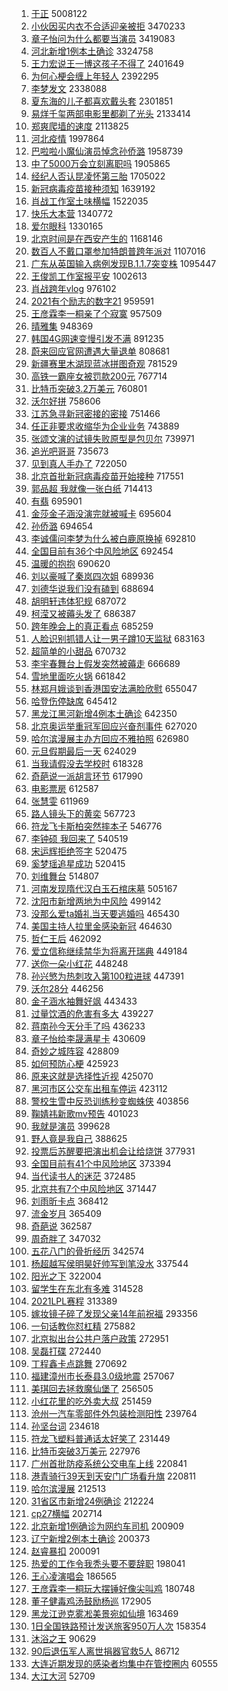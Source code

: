 1. [于正](https://s.weibo.com/weibo?q=%E4%BA%8E%E6%AD%A3&Refer=top) 5008122
1. [小伙因买内衣不合适迎亲被拒](https://s.weibo.com/weibo?q=%23%E5%B0%8F%E4%BC%99%E5%9B%A0%E4%B9%B0%E5%86%85%E8%A1%A3%E4%B8%8D%E5%90%88%E9%80%82%E8%BF%8E%E4%BA%B2%E8%A2%AB%E6%8B%92%23&Refer=top) 3470233
1. [章子怡问为什么都要当演员](https://s.weibo.com/weibo?q=%E7%AB%A0%E5%AD%90%E6%80%A1%E9%97%AE%E4%B8%BA%E4%BB%80%E4%B9%88%E9%83%BD%E8%A6%81%E5%BD%93%E6%BC%94%E5%91%98&Refer=top) 3419083
1. [河北新增1例本土确诊](https://s.weibo.com/weibo?q=%23%E6%B2%B3%E5%8C%97%E6%96%B0%E5%A2%9E1%E4%BE%8B%E6%9C%AC%E5%9C%9F%E7%A1%AE%E8%AF%8A%23&Refer=top) 3324758
1. [王力宏说王一博这孩子不得了](https://s.weibo.com/weibo?q=%23%E7%8E%8B%E5%8A%9B%E5%AE%8F%E8%AF%B4%E7%8E%8B%E4%B8%80%E5%8D%9A%E8%BF%99%E5%AD%A9%E5%AD%90%E4%B8%8D%E5%BE%97%E4%BA%86%23&Refer=top) 2401649
1. [为何心梗会缠上年轻人](https://s.weibo.com/weibo?q=%23%E4%B8%BA%E4%BD%95%E5%BF%83%E6%A2%97%E4%BC%9A%E7%BC%A0%E4%B8%8A%E5%B9%B4%E8%BD%BB%E4%BA%BA%23&Refer=top) 2392295
1. [李梦发文](https://s.weibo.com/weibo?q=%E6%9D%8E%E6%A2%A6%E5%8F%91%E6%96%87&Refer=top) 2338088
1. [夏东海的儿子都喜欢戴头套](https://s.weibo.com/weibo?q=%23%E5%A4%8F%E4%B8%9C%E6%B5%B7%E7%9A%84%E5%84%BF%E5%AD%90%E9%83%BD%E5%96%9C%E6%AC%A2%E6%88%B4%E5%A4%B4%E5%A5%97%23&Refer=top) 2301851
1. [易烊千玺两部电影里都剃了光头](https://s.weibo.com/weibo?q=%23%E6%98%93%E7%83%8A%E5%8D%83%E7%8E%BA%E4%B8%A4%E9%83%A8%E7%94%B5%E5%BD%B1%E9%87%8C%E9%83%BD%E5%89%83%E4%BA%86%E5%85%89%E5%A4%B4%23&Refer=top) 2133414
1. [郑爽爬墙的速度](https://s.weibo.com/weibo?q=%23%E9%83%91%E7%88%BD%E7%88%AC%E5%A2%99%E7%9A%84%E9%80%9F%E5%BA%A6%23&Refer=top) 2113825
1. [河北疫情](https://s.weibo.com/weibo?q=%E6%B2%B3%E5%8C%97%E7%96%AB%E6%83%85&Refer=top) 1997864
1. [巴啦啦小魔仙演员悼念孙侨潞](https://s.weibo.com/weibo?q=%23%E5%B7%B4%E5%95%A6%E5%95%A6%E5%B0%8F%E9%AD%94%E4%BB%99%E6%BC%94%E5%91%98%E6%82%BC%E5%BF%B5%E5%AD%99%E4%BE%A8%E6%BD%9E%23&Refer=top) 1958739
1. [中了5000万会立刻离职吗](https://s.weibo.com/weibo?q=%23%E4%B8%AD%E4%BA%865000%E4%B8%87%E4%BC%9A%E7%AB%8B%E5%88%BB%E7%A6%BB%E8%81%8C%E5%90%97%23&Refer=top) 1905865
1. [经纪人否认昆凌怀第三胎](https://s.weibo.com/weibo?q=%E7%BB%8F%E7%BA%AA%E4%BA%BA%E5%90%A6%E8%AE%A4%E6%98%86%E5%87%8C%E6%80%80%E7%AC%AC%E4%B8%89%E8%83%8E&Refer=top) 1705022
1. [新冠病毒疫苗接种须知](https://s.weibo.com/weibo?q=%23%E6%96%B0%E5%86%A0%E7%97%85%E6%AF%92%E7%96%AB%E8%8B%97%E6%8E%A5%E7%A7%8D%E9%A1%BB%E7%9F%A5%23&Refer=top) 1639192
1. [肖战工作室土味横幅](https://s.weibo.com/weibo?q=%23%E8%82%96%E6%88%98%E5%B7%A5%E4%BD%9C%E5%AE%A4%E5%9C%9F%E5%91%B3%E6%A8%AA%E5%B9%85%23&Refer=top) 1522035
1. [快乐大本营](https://s.weibo.com/weibo?q=%E5%BF%AB%E4%B9%90%E5%A4%A7%E6%9C%AC%E8%90%A5&Refer=top) 1340772
1. [爱尔眼科](https://s.weibo.com/weibo?q=%E7%88%B1%E5%B0%94%E7%9C%BC%E7%A7%91&Refer=top) 1330165
1. [北京时间是在西安产生的](https://s.weibo.com/weibo?q=%23%E5%8C%97%E4%BA%AC%E6%97%B6%E9%97%B4%E6%98%AF%E5%9C%A8%E8%A5%BF%E5%AE%89%E4%BA%A7%E7%94%9F%E7%9A%84%23&Refer=top) 1168146
1. [数百人不戴口罩参加特朗普跨年派对](https://s.weibo.com/weibo?q=%23%E6%95%B0%E7%99%BE%E4%BA%BA%E4%B8%8D%E6%88%B4%E5%8F%A3%E7%BD%A9%E5%8F%82%E5%8A%A0%E7%89%B9%E6%9C%97%E6%99%AE%E8%B7%A8%E5%B9%B4%E6%B4%BE%E5%AF%B9%23&Refer=top) 1107016
1. [广东从英国输入病例发现B.1.1.7突变株](https://s.weibo.com/weibo?q=%23%E5%B9%BF%E4%B8%9C%E4%BB%8E%E8%8B%B1%E5%9B%BD%E8%BE%93%E5%85%A5%E7%97%85%E4%BE%8B%E5%8F%91%E7%8E%B0B.1.1.7%E7%AA%81%E5%8F%98%E6%A0%AA%23&Refer=top) 1095447
1. [王俊凯工作室报平安](https://s.weibo.com/weibo?q=%23%E7%8E%8B%E4%BF%8A%E5%87%AF%E5%B7%A5%E4%BD%9C%E5%AE%A4%E6%8A%A5%E5%B9%B3%E5%AE%89%23&Refer=top) 1002613
1. [肖战跨年vlog](https://s.weibo.com/weibo?q=%23%E8%82%96%E6%88%98%E8%B7%A8%E5%B9%B4vlog%23&Refer=top) 976102
1. [2021有个励志的数字21](https://s.weibo.com/weibo?q=%232021%E6%9C%89%E4%B8%AA%E5%8A%B1%E5%BF%97%E7%9A%84%E6%95%B0%E5%AD%9721%23&Refer=top) 959591
1. [王彦霖李一桐亲了个寂寞](https://s.weibo.com/weibo?q=%23%E7%8E%8B%E5%BD%A6%E9%9C%96%E6%9D%8E%E4%B8%80%E6%A1%90%E4%BA%B2%E4%BA%86%E4%B8%AA%E5%AF%82%E5%AF%9E%23&Refer=top) 957509
1. [晴雅集](https://s.weibo.com/weibo?q=%E6%99%B4%E9%9B%85%E9%9B%86&Refer=top) 948369
1. [韩国4G网速变慢引发不满](https://s.weibo.com/weibo?q=%23%E9%9F%A9%E5%9B%BD4G%E7%BD%91%E9%80%9F%E5%8F%98%E6%85%A2%E5%BC%95%E5%8F%91%E4%B8%8D%E6%BB%A1%23&Refer=top) 891235
1. [蔚来回应官网遭遇大量退单](https://s.weibo.com/weibo?q=%E8%94%9A%E6%9D%A5%E5%9B%9E%E5%BA%94%E5%AE%98%E7%BD%91%E9%81%AD%E9%81%87%E5%A4%A7%E9%87%8F%E9%80%80%E5%8D%95&Refer=top) 808681
1. [新疆赛里木湖现蓝冰拼图奇观](https://s.weibo.com/weibo?q=%E6%96%B0%E7%96%86%E8%B5%9B%E9%87%8C%E6%9C%A8%E6%B9%96%E7%8E%B0%E8%93%9D%E5%86%B0%E6%8B%BC%E5%9B%BE%E5%A5%87%E8%A7%82&Refer=top) 781529
1. [高铁一霸座女被罚款200元](https://s.weibo.com/weibo?q=%23%E9%AB%98%E9%93%81%E4%B8%80%E9%9C%B8%E5%BA%A7%E5%A5%B3%E8%A2%AB%E7%BD%9A%E6%AC%BE200%E5%85%83%23&Refer=top) 767714
1. [比特币突破3.2万美元](https://s.weibo.com/weibo?q=%E6%AF%94%E7%89%B9%E5%B8%81%E7%AA%81%E7%A0%B43.2%E4%B8%87%E7%BE%8E%E5%85%83&Refer=top) 760801
1. [沃尔好拼](https://s.weibo.com/weibo?q=%23%E6%B2%83%E5%B0%94%E5%A5%BD%E6%8B%BC%23&Refer=top) 758606
1. [江苏急寻新冠密接的密接](https://s.weibo.com/weibo?q=%23%E6%B1%9F%E8%8B%8F%E6%80%A5%E5%AF%BB%E6%96%B0%E5%86%A0%E5%AF%86%E6%8E%A5%E7%9A%84%E5%AF%86%E6%8E%A5%23&Refer=top) 751466
1. [任正非要求收缩华为企业业务](https://s.weibo.com/weibo?q=%E4%BB%BB%E6%AD%A3%E9%9D%9E%E8%A6%81%E6%B1%82%E6%94%B6%E7%BC%A9%E5%8D%8E%E4%B8%BA%E4%BC%81%E4%B8%9A%E4%B8%9A%E5%8A%A1&Refer=top) 743889
1. [张颂文演的试镜失败原型是包贝尔](https://s.weibo.com/weibo?q=%23%E5%BC%A0%E9%A2%82%E6%96%87%E6%BC%94%E7%9A%84%E8%AF%95%E9%95%9C%E5%A4%B1%E8%B4%A5%E5%8E%9F%E5%9E%8B%E6%98%AF%E5%8C%85%E8%B4%9D%E5%B0%94%23&Refer=top) 739971
1. [追光吧哥哥](https://s.weibo.com/weibo?q=%E8%BF%BD%E5%85%89%E5%90%A7%E5%93%A5%E5%93%A5&Refer=top) 735673
1. [见到真人手办了](https://s.weibo.com/weibo?q=%23%E8%A7%81%E5%88%B0%E7%9C%9F%E4%BA%BA%E6%89%8B%E5%8A%9E%E4%BA%86%23&Refer=top) 722050
1. [北京首批新冠病毒疫苗开始接种](https://s.weibo.com/weibo?q=%23%E5%8C%97%E4%BA%AC%E9%A6%96%E6%89%B9%E6%96%B0%E5%86%A0%E7%97%85%E6%AF%92%E7%96%AB%E8%8B%97%E5%BC%80%E5%A7%8B%E6%8E%A5%E7%A7%8D%23&Refer=top) 717551
1. [郭品超 我就像一张白纸](https://s.weibo.com/weibo?q=%E9%83%AD%E5%93%81%E8%B6%85%20%E6%88%91%E5%B0%B1%E5%83%8F%E4%B8%80%E5%BC%A0%E7%99%BD%E7%BA%B8&Refer=top) 714413
1. [有翡](https://s.weibo.com/weibo?q=%E6%9C%89%E7%BF%A1&Refer=top) 695901
1. [金莎金子涵没演完就被喊卡](https://s.weibo.com/weibo?q=%23%E9%87%91%E8%8E%8E%E9%87%91%E5%AD%90%E6%B6%B5%E6%B2%A1%E6%BC%94%E5%AE%8C%E5%B0%B1%E8%A2%AB%E5%96%8A%E5%8D%A1%23&Refer=top) 695604
1. [孙侨潞](https://s.weibo.com/weibo?q=%E5%AD%99%E4%BE%A8%E6%BD%9E&Refer=top) 694654
1. [李诚儒问李梦为什么被白鹿原换掉](https://s.weibo.com/weibo?q=%23%E6%9D%8E%E8%AF%9A%E5%84%92%E9%97%AE%E6%9D%8E%E6%A2%A6%E4%B8%BA%E4%BB%80%E4%B9%88%E8%A2%AB%E7%99%BD%E9%B9%BF%E5%8E%9F%E6%8D%A2%E6%8E%89%23&Refer=top) 692810
1. [全国目前有36个中风险地区](https://s.weibo.com/weibo?q=%23%E5%85%A8%E5%9B%BD%E7%9B%AE%E5%89%8D%E6%9C%8936%E4%B8%AA%E4%B8%AD%E9%A3%8E%E9%99%A9%E5%9C%B0%E5%8C%BA%23&Refer=top) 692454
1. [温暖的抱抱](https://s.weibo.com/weibo?q=%E6%B8%A9%E6%9A%96%E7%9A%84%E6%8A%B1%E6%8A%B1&Refer=top) 690620
1. [刘以豪喊了秦岚四次姐](https://s.weibo.com/weibo?q=%23%E5%88%98%E4%BB%A5%E8%B1%AA%E5%96%8A%E4%BA%86%E7%A7%A6%E5%B2%9A%E5%9B%9B%E6%AC%A1%E5%A7%90%23&Refer=top) 689936
1. [刘德华说我们没有磕到](https://s.weibo.com/weibo?q=%E5%88%98%E5%BE%B7%E5%8D%8E%E8%AF%B4%E6%88%91%E4%BB%AC%E6%B2%A1%E6%9C%89%E7%A3%95%E5%88%B0&Refer=top) 688694
1. [胡明轩违体犯规](https://s.weibo.com/weibo?q=%E8%83%A1%E6%98%8E%E8%BD%A9%E8%BF%9D%E4%BD%93%E7%8A%AF%E8%A7%84&Refer=top) 687072
1. [柯滢又被薅头发了](https://s.weibo.com/weibo?q=%23%E6%9F%AF%E6%BB%A2%E5%8F%88%E8%A2%AB%E8%96%85%E5%A4%B4%E5%8F%91%E4%BA%86%23&Refer=top) 686387
1. [跨年晚会上的真正看点](https://s.weibo.com/weibo?q=%23%E8%B7%A8%E5%B9%B4%E6%99%9A%E4%BC%9A%E4%B8%8A%E7%9A%84%E7%9C%9F%E6%AD%A3%E7%9C%8B%E7%82%B9%23&Refer=top) 685259
1. [人脸识别抓错人让一男子蹲10天监狱](https://s.weibo.com/weibo?q=%23%E4%BA%BA%E8%84%B8%E8%AF%86%E5%88%AB%E6%8A%93%E9%94%99%E4%BA%BA%E8%AE%A9%E4%B8%80%E7%94%B7%E5%AD%90%E8%B9%B210%E5%A4%A9%E7%9B%91%E7%8B%B1%23&Refer=top) 683163
1. [超简单的小甜品](https://s.weibo.com/weibo?q=%23%E8%B6%85%E7%AE%80%E5%8D%95%E7%9A%84%E5%B0%8F%E7%94%9C%E5%93%81%23&Refer=top) 670732
1. [李宇春舞台上假发突然被薅走](https://s.weibo.com/weibo?q=%23%E6%9D%8E%E5%AE%87%E6%98%A5%E8%88%9E%E5%8F%B0%E4%B8%8A%E5%81%87%E5%8F%91%E7%AA%81%E7%84%B6%E8%A2%AB%E8%96%85%E8%B5%B0%23&Refer=top) 666689
1. [雪地里面吃火锅](https://s.weibo.com/weibo?q=%23%E9%9B%AA%E5%9C%B0%E9%87%8C%E9%9D%A2%E5%90%83%E7%81%AB%E9%94%85%23&Refer=top) 661842
1. [林郑月娥谈到香港国安法满脸欣慰](https://s.weibo.com/weibo?q=%E6%9E%97%E9%83%91%E6%9C%88%E5%A8%A5%E8%B0%88%E5%88%B0%E9%A6%99%E6%B8%AF%E5%9B%BD%E5%AE%89%E6%B3%95%E6%BB%A1%E8%84%B8%E6%AC%A3%E6%85%B0&Refer=top) 655047
1. [哈登伤停缺席](https://s.weibo.com/weibo?q=%23%E5%93%88%E7%99%BB%E4%BC%A4%E5%81%9C%E7%BC%BA%E5%B8%AD%23&Refer=top) 645412
1. [黑龙江黑河新增4例本土确诊](https://s.weibo.com/weibo?q=%E9%BB%91%E9%BE%99%E6%B1%9F%E9%BB%91%E6%B2%B3%E6%96%B0%E5%A2%9E4%E4%BE%8B%E6%9C%AC%E5%9C%9F%E7%A1%AE%E8%AF%8A&Refer=top) 642350
1. [北京奥运举重冠军回应兴奋剂事件](https://s.weibo.com/weibo?q=%E5%8C%97%E4%BA%AC%E5%A5%A5%E8%BF%90%E4%B8%BE%E9%87%8D%E5%86%A0%E5%86%9B%E5%9B%9E%E5%BA%94%E5%85%B4%E5%A5%8B%E5%89%82%E4%BA%8B%E4%BB%B6&Refer=top) 627020
1. [哈尔滨漫展主办方回应不雅拍照](https://s.weibo.com/weibo?q=%E5%93%88%E5%B0%94%E6%BB%A8%E6%BC%AB%E5%B1%95%E4%B8%BB%E5%8A%9E%E6%96%B9%E5%9B%9E%E5%BA%94%E4%B8%8D%E9%9B%85%E6%8B%8D%E7%85%A7&Refer=top) 626980
1. [元旦假期最后一天](https://s.weibo.com/weibo?q=%23%E5%85%83%E6%97%A6%E5%81%87%E6%9C%9F%E6%9C%80%E5%90%8E%E4%B8%80%E5%A4%A9%23&Refer=top) 624029
1. [当我请假没去学校时](https://s.weibo.com/weibo?q=%23%E5%BD%93%E6%88%91%E8%AF%B7%E5%81%87%E6%B2%A1%E5%8E%BB%E5%AD%A6%E6%A0%A1%E6%97%B6%23&Refer=top) 618328
1. [奇葩说一派胡言环节](https://s.weibo.com/weibo?q=%23%E5%A5%87%E8%91%A9%E8%AF%B4%E4%B8%80%E6%B4%BE%E8%83%A1%E8%A8%80%E7%8E%AF%E8%8A%82%23&Refer=top) 617990
1. [电影票房](https://s.weibo.com/weibo?q=%E7%94%B5%E5%BD%B1%E7%A5%A8%E6%88%BF&Refer=top) 612587
1. [张慧雯](https://s.weibo.com/weibo?q=%E5%BC%A0%E6%85%A7%E9%9B%AF&Refer=top) 611969
1. [路人镜头下的黄奕](https://s.weibo.com/weibo?q=%23%E8%B7%AF%E4%BA%BA%E9%95%9C%E5%A4%B4%E4%B8%8B%E7%9A%84%E9%BB%84%E5%A5%95%23&Refer=top) 567723
1. [符龙飞卡斯柏突然摔本子](https://s.weibo.com/weibo?q=%23%E7%AC%A6%E9%BE%99%E9%A3%9E%E5%8D%A1%E6%96%AF%E6%9F%8F%E7%AA%81%E7%84%B6%E6%91%94%E6%9C%AC%E5%AD%90%23&Refer=top) 546776
1. [李钟硕 我回来了](https://s.weibo.com/weibo?q=%E6%9D%8E%E9%92%9F%E7%A1%95%20%E6%88%91%E5%9B%9E%E6%9D%A5%E4%BA%86&Refer=top) 540519
1. [宋运辉拒绝签字](https://s.weibo.com/weibo?q=%23%E5%AE%8B%E8%BF%90%E8%BE%89%E6%8B%92%E7%BB%9D%E7%AD%BE%E5%AD%97%23&Refer=top) 520475
1. [奚梦瑶追星成功](https://s.weibo.com/weibo?q=%23%E5%A5%9A%E6%A2%A6%E7%91%B6%E8%BF%BD%E6%98%9F%E6%88%90%E5%8A%9F%23&Refer=top) 520415
1. [刘维舞台](https://s.weibo.com/weibo?q=%E5%88%98%E7%BB%B4%E8%88%9E%E5%8F%B0&Refer=top) 514807
1. [河南发现隋代汉白玉石棺床墓](https://s.weibo.com/weibo?q=%23%E6%B2%B3%E5%8D%97%E5%8F%91%E7%8E%B0%E9%9A%8B%E4%BB%A3%E6%B1%89%E7%99%BD%E7%8E%89%E7%9F%B3%E6%A3%BA%E5%BA%8A%E5%A2%93%23&Refer=top) 505167
1. [沈阳市新增两地为中风险](https://s.weibo.com/weibo?q=%23%E6%B2%88%E9%98%B3%E5%B8%82%E6%96%B0%E5%A2%9E%E4%B8%A4%E5%9C%B0%E4%B8%BA%E4%B8%AD%E9%A3%8E%E9%99%A9%23&Refer=top) 499142
1. [没那么爱ta婚礼当天要逃婚吗](https://s.weibo.com/weibo?q=%23%E6%B2%A1%E9%82%A3%E4%B9%88%E7%88%B1ta%E5%A9%9A%E7%A4%BC%E5%BD%93%E5%A4%A9%E8%A6%81%E9%80%83%E5%A9%9A%E5%90%97%23&Refer=top) 465430
1. [美国主持人拉里金感染新冠](https://s.weibo.com/weibo?q=%E7%BE%8E%E5%9B%BD%E4%B8%BB%E6%8C%81%E4%BA%BA%E6%8B%89%E9%87%8C%E9%87%91%E6%84%9F%E6%9F%93%E6%96%B0%E5%86%A0&Refer=top) 464630
1. [哲仁王后](https://s.weibo.com/weibo?q=%E5%93%B2%E4%BB%81%E7%8E%8B%E5%90%8E&Refer=top) 462092
1. [爱立信称继续禁华为将离开瑞典](https://s.weibo.com/weibo?q=%E7%88%B1%E7%AB%8B%E4%BF%A1%E7%A7%B0%E7%BB%A7%E7%BB%AD%E7%A6%81%E5%8D%8E%E4%B8%BA%E5%B0%86%E7%A6%BB%E5%BC%80%E7%91%9E%E5%85%B8&Refer=top) 449184
1. [送你一朵小红花](https://s.weibo.com/weibo?q=%E9%80%81%E4%BD%A0%E4%B8%80%E6%9C%B5%E5%B0%8F%E7%BA%A2%E8%8A%B1&Refer=top) 448248
1. [孙兴慜为热刺攻入第100粒进球](https://s.weibo.com/weibo?q=%E5%AD%99%E5%85%B4%E6%85%9C%E4%B8%BA%E7%83%AD%E5%88%BA%E6%94%BB%E5%85%A5%E7%AC%AC100%E7%B2%92%E8%BF%9B%E7%90%83&Refer=top) 447391
1. [沃尔28分](https://s.weibo.com/weibo?q=%E6%B2%83%E5%B0%9428%E5%88%86&Refer=top) 446256
1. [金子涵水袖舞好飒](https://s.weibo.com/weibo?q=%E9%87%91%E5%AD%90%E6%B6%B5%E6%B0%B4%E8%A2%96%E8%88%9E%E5%A5%BD%E9%A3%92&Refer=top) 443433
1. [过量饮酒的危害有多大](https://s.weibo.com/weibo?q=%23%E8%BF%87%E9%87%8F%E9%A5%AE%E9%85%92%E7%9A%84%E5%8D%B1%E5%AE%B3%E6%9C%89%E5%A4%9A%E5%A4%A7%23&Refer=top) 439227
1. [蒋南孙今天分手了吗](https://s.weibo.com/weibo?q=%23%E8%92%8B%E5%8D%97%E5%AD%99%E4%BB%8A%E5%A4%A9%E5%88%86%E6%89%8B%E4%BA%86%E5%90%97%23&Refer=top) 436233
1. [章子怡给李晟满星卡](https://s.weibo.com/weibo?q=%23%E7%AB%A0%E5%AD%90%E6%80%A1%E7%BB%99%E6%9D%8E%E6%99%9F%E6%BB%A1%E6%98%9F%E5%8D%A1%23&Refer=top) 430609
1. [奇妙之城阵容](https://s.weibo.com/weibo?q=%23%E5%A5%87%E5%A6%99%E4%B9%8B%E5%9F%8E%E9%98%B5%E5%AE%B9%23&Refer=top) 428809
1. [如何预防心梗](https://s.weibo.com/weibo?q=%23%E5%A6%82%E4%BD%95%E9%A2%84%E9%98%B2%E5%BF%83%E6%A2%97%23&Refer=top) 425923
1. [原来这就是选择性近视](https://s.weibo.com/weibo?q=%23%E5%8E%9F%E6%9D%A5%E8%BF%99%E5%B0%B1%E6%98%AF%E9%80%89%E6%8B%A9%E6%80%A7%E8%BF%91%E8%A7%86%23&Refer=top) 425070
1. [黑河市区公交车出租车停运](https://s.weibo.com/weibo?q=%23%E9%BB%91%E6%B2%B3%E5%B8%82%E5%8C%BA%E5%85%AC%E4%BA%A4%E8%BD%A6%E5%87%BA%E7%A7%9F%E8%BD%A6%E5%81%9C%E8%BF%90%23&Refer=top) 423112
1. [警校生雪中反恐训练秒变蜘蛛侠](https://s.weibo.com/weibo?q=%23%E8%AD%A6%E6%A0%A1%E7%94%9F%E9%9B%AA%E4%B8%AD%E5%8F%8D%E6%81%90%E8%AE%AD%E7%BB%83%E7%A7%92%E5%8F%98%E8%9C%98%E8%9B%9B%E4%BE%A0%23&Refer=top) 403856
1. [鞠婧祎新歌mv预告](https://s.weibo.com/weibo?q=%23%E9%9E%A0%E5%A9%A7%E7%A5%8E%E6%96%B0%E6%AD%8Cmv%E9%A2%84%E5%91%8A%23&Refer=top) 401023
1. [我就是演员](https://s.weibo.com/weibo?q=%E6%88%91%E5%B0%B1%E6%98%AF%E6%BC%94%E5%91%98&Refer=top) 399628
1. [野人竟是我自己](https://s.weibo.com/weibo?q=%23%E9%87%8E%E4%BA%BA%E7%AB%9F%E6%98%AF%E6%88%91%E8%87%AA%E5%B7%B1%23&Refer=top) 388625
1. [投票后苏醒要把演出机会让给烧饼](https://s.weibo.com/weibo?q=%E6%8A%95%E7%A5%A8%E5%90%8E%E8%8B%8F%E9%86%92%E8%A6%81%E6%8A%8A%E6%BC%94%E5%87%BA%E6%9C%BA%E4%BC%9A%E8%AE%A9%E7%BB%99%E7%83%A7%E9%A5%BC&Refer=top) 377931
1. [全国目前有41个中风险地区](https://s.weibo.com/weibo?q=%23%E5%85%A8%E5%9B%BD%E7%9B%AE%E5%89%8D%E6%9C%8941%E4%B8%AA%E4%B8%AD%E9%A3%8E%E9%99%A9%E5%9C%B0%E5%8C%BA%23&Refer=top) 373394
1. [当代读书人的迷茫](https://s.weibo.com/weibo?q=%23%E5%BD%93%E4%BB%A3%E8%AF%BB%E4%B9%A6%E4%BA%BA%E7%9A%84%E8%BF%B7%E8%8C%AB%23&Refer=top) 372485
1. [北京共有7个中风险地区](https://s.weibo.com/weibo?q=%23%E5%8C%97%E4%BA%AC%E5%85%B1%E6%9C%897%E4%B8%AA%E4%B8%AD%E9%A3%8E%E9%99%A9%E5%9C%B0%E5%8C%BA%23&Refer=top) 371447
1. [刘雨昕卡点](https://s.weibo.com/weibo?q=%E5%88%98%E9%9B%A8%E6%98%95%E5%8D%A1%E7%82%B9&Refer=top) 368412
1. [流金岁月](https://s.weibo.com/weibo?q=%E6%B5%81%E9%87%91%E5%B2%81%E6%9C%88&Refer=top) 365409
1. [奇葩说](https://s.weibo.com/weibo?q=%E5%A5%87%E8%91%A9%E8%AF%B4&Refer=top) 362587
1. [周奇胖了](https://s.weibo.com/weibo?q=%23%E5%91%A8%E5%A5%87%E8%83%96%E4%BA%86%23&Refer=top) 347032
1. [五花八门的骨折经历](https://s.weibo.com/weibo?q=%23%E4%BA%94%E8%8A%B1%E5%85%AB%E9%97%A8%E7%9A%84%E9%AA%A8%E6%8A%98%E7%BB%8F%E5%8E%86%23&Refer=top) 342574
1. [杨超越写侯明昊好帅写到笔没水](https://s.weibo.com/weibo?q=%23%E6%9D%A8%E8%B6%85%E8%B6%8A%E5%86%99%E4%BE%AF%E6%98%8E%E6%98%8A%E5%A5%BD%E5%B8%85%E5%86%99%E5%88%B0%E7%AC%94%E6%B2%A1%E6%B0%B4%23&Refer=top) 337544
1. [阳光之下](https://s.weibo.com/weibo?q=%E9%98%B3%E5%85%89%E4%B9%8B%E4%B8%8B&Refer=top) 322004
1. [留学生在东北有多难](https://s.weibo.com/weibo?q=%23%E7%95%99%E5%AD%A6%E7%94%9F%E5%9C%A8%E4%B8%9C%E5%8C%97%E6%9C%89%E5%A4%9A%E9%9A%BE%23&Refer=top) 314528
1. [2021LPL赛程](https://s.weibo.com/weibo?q=2021LPL%E8%B5%9B%E7%A8%8B&Refer=top) 313389
1. [嫁妆镜子碎了发现父亲14年前祝福](https://s.weibo.com/weibo?q=%23%E5%AB%81%E5%A6%86%E9%95%9C%E5%AD%90%E7%A2%8E%E4%BA%86%E5%8F%91%E7%8E%B0%E7%88%B6%E4%BA%B214%E5%B9%B4%E5%89%8D%E7%A5%9D%E7%A6%8F%23&Refer=top) 293356
1. [一句话教你怼杠精](https://s.weibo.com/weibo?q=%23%E4%B8%80%E5%8F%A5%E8%AF%9D%E6%95%99%E4%BD%A0%E6%80%BC%E6%9D%A0%E7%B2%BE%23&Refer=top) 275882
1. [北京拟出台公共户落户政策](https://s.weibo.com/weibo?q=%23%E5%8C%97%E4%BA%AC%E6%8B%9F%E5%87%BA%E5%8F%B0%E5%85%AC%E5%85%B1%E6%88%B7%E8%90%BD%E6%88%B7%E6%94%BF%E7%AD%96%23&Refer=top) 272951
1. [吴磊打碟](https://s.weibo.com/weibo?q=%E5%90%B4%E7%A3%8A%E6%89%93%E7%A2%9F&Refer=top) 272440
1. [丁程鑫卡点跳舞](https://s.weibo.com/weibo?q=%23%E4%B8%81%E7%A8%8B%E9%91%AB%E5%8D%A1%E7%82%B9%E8%B7%B3%E8%88%9E%23&Refer=top) 270692
1. [福建漳州市长泰县3.0级地震](https://s.weibo.com/weibo?q=%E7%A6%8F%E5%BB%BA%E6%BC%B3%E5%B7%9E%E5%B8%82%E9%95%BF%E6%B3%B0%E5%8E%BF3.0%E7%BA%A7%E5%9C%B0%E9%9C%87&Refer=top) 257067
1. [美琪回去拯救魔仙堡了](https://s.weibo.com/weibo?q=%23%E7%BE%8E%E7%90%AA%E5%9B%9E%E5%8E%BB%E6%8B%AF%E6%95%91%E9%AD%94%E4%BB%99%E5%A0%A1%E4%BA%86%23&Refer=top) 256505
1. [小红花里的吃外卖大叔](https://s.weibo.com/weibo?q=%23%E5%B0%8F%E7%BA%A2%E8%8A%B1%E9%87%8C%E7%9A%84%E5%90%83%E5%A4%96%E5%8D%96%E5%A4%A7%E5%8F%94%23&Refer=top) 251459
1. [沧州一汽车零部件外包装检测阳性](https://s.weibo.com/weibo?q=%E6%B2%A7%E5%B7%9E%E4%B8%80%E6%B1%BD%E8%BD%A6%E9%9B%B6%E9%83%A8%E4%BB%B6%E5%A4%96%E5%8C%85%E8%A3%85%E6%A3%80%E6%B5%8B%E9%98%B3%E6%80%A7&Refer=top) 239764
1. [孙坚台词](https://s.weibo.com/weibo?q=%23%E5%AD%99%E5%9D%9A%E5%8F%B0%E8%AF%8D%23&Refer=top) 234618
1. [符龙飞塑料普通话太好笑了](https://s.weibo.com/weibo?q=%23%E7%AC%A6%E9%BE%99%E9%A3%9E%E5%A1%91%E6%96%99%E6%99%AE%E9%80%9A%E8%AF%9D%E5%A4%AA%E5%A5%BD%E7%AC%91%E4%BA%86%23&Refer=top) 231449
1. [比特币突破3万美元](https://s.weibo.com/weibo?q=%23%E6%AF%94%E7%89%B9%E5%B8%81%E7%AA%81%E7%A0%B43%E4%B8%87%E7%BE%8E%E5%85%83%23&Refer=top) 227976
1. [广州首批防疫系统公交电车上线](https://s.weibo.com/weibo?q=%E5%B9%BF%E5%B7%9E%E9%A6%96%E6%89%B9%E9%98%B2%E7%96%AB%E7%B3%BB%E7%BB%9F%E5%85%AC%E4%BA%A4%E7%94%B5%E8%BD%A6%E4%B8%8A%E7%BA%BF&Refer=top) 220841
1. [港青骑行39天到天安门广场看升旗](https://s.weibo.com/weibo?q=%23%E6%B8%AF%E9%9D%92%E9%AA%91%E8%A1%8C39%E5%A4%A9%E5%88%B0%E5%A4%A9%E5%AE%89%E9%97%A8%E5%B9%BF%E5%9C%BA%E7%9C%8B%E5%8D%87%E6%97%97%23&Refer=top) 220811
1. [哈尔滨漫展](https://s.weibo.com/weibo?q=%E5%93%88%E5%B0%94%E6%BB%A8%E6%BC%AB%E5%B1%95&Refer=top) 212513
1. [31省区市新增24例确诊](https://s.weibo.com/weibo?q=%2331%E7%9C%81%E5%8C%BA%E5%B8%82%E6%96%B0%E5%A2%9E24%E4%BE%8B%E7%A1%AE%E8%AF%8A%23&Refer=top) 212224
1. [cp27横幅](https://s.weibo.com/weibo?q=cp27%E6%A8%AA%E5%B9%85&Refer=top) 202714
1. [北京新增1例确诊为网约车司机](https://s.weibo.com/weibo?q=%23%E5%8C%97%E4%BA%AC%E6%96%B0%E5%A2%9E1%E4%BE%8B%E7%A1%AE%E8%AF%8A%E4%B8%BA%E7%BD%91%E7%BA%A6%E8%BD%A6%E5%8F%B8%E6%9C%BA%23&Refer=top) 200909
1. [辽宁新增2例本土确诊](https://s.weibo.com/weibo?q=%23%E8%BE%BD%E5%AE%81%E6%96%B0%E5%A2%9E2%E4%BE%8B%E6%9C%AC%E5%9C%9F%E7%A1%AE%E8%AF%8A%23&Refer=top) 200373
1. [赵睿暴扣](https://s.weibo.com/weibo?q=%23%E8%B5%B5%E7%9D%BF%E6%9A%B4%E6%89%A3%23&Refer=top) 200091
1. [热爱的工作令我秃头要不要辞职](https://s.weibo.com/weibo?q=%E7%83%AD%E7%88%B1%E7%9A%84%E5%B7%A5%E4%BD%9C%E4%BB%A4%E6%88%91%E7%A7%83%E5%A4%B4%E8%A6%81%E4%B8%8D%E8%A6%81%E8%BE%9E%E8%81%8C&Refer=top) 198041
1. [王心凌演唱会](https://s.weibo.com/weibo?q=%E7%8E%8B%E5%BF%83%E5%87%8C%E6%BC%94%E5%94%B1%E4%BC%9A&Refer=top) 186565
1. [王彦霖李一桐玩大摆锤好像尖叫鸡](https://s.weibo.com/weibo?q=%23%E7%8E%8B%E5%BD%A6%E9%9C%96%E6%9D%8E%E4%B8%80%E6%A1%90%E7%8E%A9%E5%A4%A7%E6%91%86%E9%94%A4%E5%A5%BD%E5%83%8F%E5%B0%96%E5%8F%AB%E9%B8%A1%23&Refer=top) 180748
1. [董子健毒鸡汤鼓励杨巡](https://s.weibo.com/weibo?q=%23%E8%91%A3%E5%AD%90%E5%81%A5%E6%AF%92%E9%B8%A1%E6%B1%A4%E9%BC%93%E5%8A%B1%E6%9D%A8%E5%B7%A1%23&Refer=top) 172905
1. [黑龙江逊克雾凇美景宛如仙境](https://s.weibo.com/weibo?q=%23%E9%BB%91%E9%BE%99%E6%B1%9F%E9%80%8A%E5%85%8B%E9%9B%BE%E5%87%87%E7%BE%8E%E6%99%AF%E5%AE%9B%E5%A6%82%E4%BB%99%E5%A2%83%23&Refer=top) 163469
1. [1日全国铁路预计发送旅客950万人次](https://s.weibo.com/weibo?q=%231%E6%97%A5%E5%85%A8%E5%9B%BD%E9%93%81%E8%B7%AF%E9%A2%84%E8%AE%A1%E5%8F%91%E9%80%81%E6%97%85%E5%AE%A2950%E4%B8%87%E4%BA%BA%E6%AC%A1%23&Refer=top) 158354
1. [沐浴之王](https://s.weibo.com/weibo?q=%E6%B2%90%E6%B5%B4%E4%B9%8B%E7%8E%8B&Refer=top) 90629
1. [90后退伍军人离世捐器官救5人](https://s.weibo.com/weibo?q=%2390%E5%90%8E%E9%80%80%E4%BC%8D%E5%86%9B%E4%BA%BA%E7%A6%BB%E4%B8%96%E6%8D%90%E5%99%A8%E5%AE%98%E6%95%915%E4%BA%BA%23&Refer=top) 86712
1. [大连近期发现的感染者均集中在管控圈内](https://s.weibo.com/weibo?q=%23%E5%A4%A7%E8%BF%9E%E8%BF%91%E6%9C%9F%E5%8F%91%E7%8E%B0%E7%9A%84%E6%84%9F%E6%9F%93%E8%80%85%E5%9D%87%E9%9B%86%E4%B8%AD%E5%9C%A8%E7%AE%A1%E6%8E%A7%E5%9C%88%E5%86%85%23&Refer=top) 60555
1. [大江大河](https://s.weibo.com/weibo?q=%E5%A4%A7%E6%B1%9F%E5%A4%A7%E6%B2%B3&Refer=top) 52709